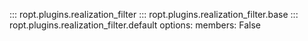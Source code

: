 ::: ropt.plugins.realization_filter
::: ropt.plugins.realization_filter.base
::: ropt.plugins.realization_filter.default
    options:
        members: False

